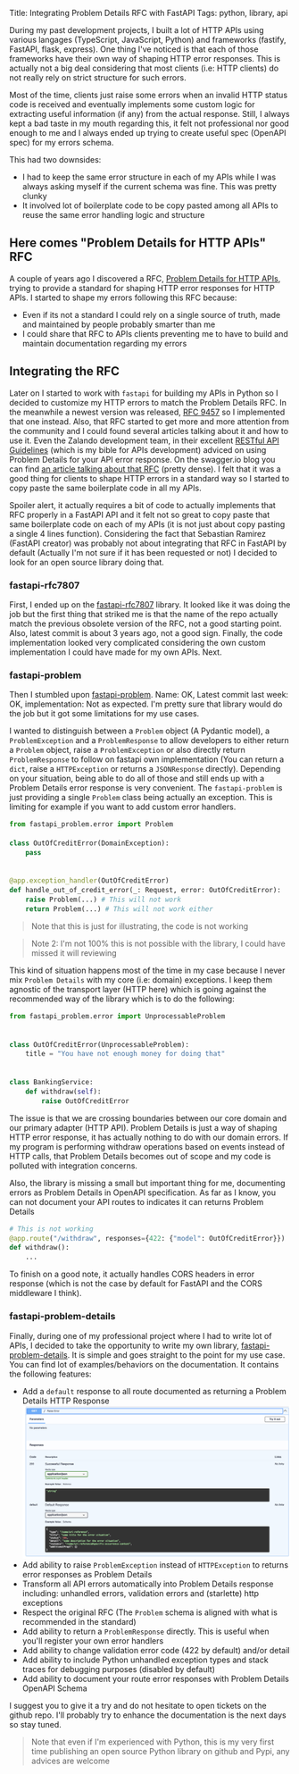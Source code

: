 Title: Integrating Problem Details RFC with FastAPI
Tags: python, library, api

During my past development projects, I built a lot of HTTP APIs using various langages (TypeScript, JavaScript, Python) and frameworks (fastify, FastAPI, flask, express). One thing I've noticed is that each of those frameworks have their own way of shaping HTTP error responses. This is actually not a big deal considering that most clients (i.e: HTTP clients) do not really rely on strict structure for such errors.

Most of the time, clients just raise some errors when an invalid HTTP status code is received and eventually implements some custom logic for extracting useful information (if any) from the actual response. Still, I always kept a bad taste in my mouth regarding this, it felt not professional nor good enough to me and I always ended up trying to create useful spec (OpenAPI spec) for my errors schema.

This had two downsides:

- I had to keep the same error structure in each of my APIs while I was always asking myself if the current schema was fine. This was pretty clunky
- It involved lot of boilerplate code to be copy pasted among all APIs to reuse the same error handling logic and structure

## Here comes "Problem Details for HTTP APIs" RFC

A couple of years ago I discovered a RFC, [Problem Details for HTTP APIs](https://datatracker.ietf.org/doc/html/rfc7807), trying to provide a standard for shaping HTTP error responses for HTTP APIs. I started to shape my errors following this RFC because:

- Even if its not a standard I could rely on a single source of truth, made and maintained by people probably smarter than me
- I could share that RFC to APIs clients preventing me to have to build and maintain documentation regarding my errors

## Integrating the RFC

Later on I started to work with `fastapi` for building my APIs in Python so I decided to customize my HTTP errors to match the Problem Details RFC. In the meanwhile a newest version was released, [RFC 9457](https://datatracker.ietf.org/doc/html/rfc9457) so I implemented that one instead. Also, that RFC started to get more and more attention from the community and I could found several articles talking about it and how to use it. Even the Zalando development team, in their excellent [RESTful API Guidelines](https://opensource.zalando.com/restful-api-guidelines/#176) (which is my bible for APIs development) adviced on using Problem Details for your API error response. On the swagger.io blog you can find [an article talking about that RFC](https://swagger.io/blog/problem-details-rfc9457-api-error-handling/) (pretty dense). I felt that it was a good thing for clients to shape HTTP errors in a standard way so I started to copy paste the same boilerplate code in all my APIs.

Spoiler alert, it actually requires a bit of code to actually implements that RFC properly in a FastAPI API and it felt not so great to copy paste that same boilerplate code on each of my APIs (it is not just about copy pasting a single 4 lines function). Considering the fact that Sebastian Ramirez (FastAPI creator) was probably not about integrating that RFC in FastAPI by default (Actually I'm not sure if it has been requested or not) I decided to look for an open source library doing that.

### fastapi-rfc7807

First, I ended up on the [fastapi-rfc7807](https://github.com/vapor-ware/fastapi-rfc7807) library. It looked like it was doing the job but the first thing that striked me is that the name of the repo actually match the previous obsolete version of the RFC, not a good starting point. Also, latest commit is about 3 years ago, not a good sign. Finally, the code implementation looked very complicated considering the own custom implementation I could have made for my own APIs. Next.

### fastapi-problem

Then I stumbled upon [fastapi-problem](https://github.com/NRWLDev/fastapi-problem). Name: OK, Latest commit last week: OK, implementation: Not as expected. I'm pretty sure that library would do the job but it got some limitations for my use cases.

I wanted to distinguish between a `Problem` object (A Pydantic model), a `ProblemException` and a `ProblemResponse` to allow developers to either return a `Problem` object, raise a `ProblemException` or also directly return `ProblemResponse` to follow on fastapi own implementation (You can return a `dict`, raise a `HTTPException` or returns a `JSONResponse` directly). Depending on your situation, being able to do all of those and still ends up with a Problem Details error response is very convenient. The `fastapi-problem` is just providing a single `Problem` class being actually an exception. This is limiting for example if you want to add custom error handlers.

```python
from fastapi_problem.error import Problem

class OutOfCreditError(DomainException):
    pass


@app.exception_handler(OutOfCreditError)
def handle_out_of_credit_error(_: Request, error: OutOfCreditError):
    raise Problem(...) # This will not work
    return Problem(...) # This will not work either
```

> Note that this is just for illustrating, the code is not working

> Note 2: I'm not 100% this is not possible with the library, I could have missed it will reviewing

This kind of situation happens most of the time in my case because I never mix `Problem Details` with my core (i.e: domain) exceptions. I keep them agnostic of the transport layer (HTTP here) which is going against the recommended way of the library which is to do the following:

```python
from fastapi_problem.error import UnprocessableProblem


class OutOfCreditError(UnprocessableProblem):
    title = "You have not enough money for doing that"


class BankingService:
    def withdraw(self):
        raise OutOfCreditError
```

The issue is that we are crossing boundaries between our core domain and our primary adapter (HTTP API). Problem Details is just a way of shaping HTTP error response, it has actually nothing to do with our domain errors. If my program is performing withdraw operations based on events instead of HTTP calls, that Problem Details becomes out of scope and my code is polluted with integration concerns.

Also, the library is missing a small but important thing for me, documenting errors as Problem Details in OpenAPI specification.
As far as I know, you can not document your API routes to indicates it can returns Problem Details

```python
# This is not working
@app.route("/withdraw", responses={422: {"model": OutOfCreditError}})
def withdraw():
    ...
```

To finish on a good note, it actually handles CORS headers in error response (which is not the case by default for FastAPI and the CORS middleware I think).

### fastapi-problem-details

Finally, during one of my professional project where I had to write lot of APIs, I decided to take the opportunity to write my own library, [fastapi-problem-details](https://github.com/g0di/fastapi-problem-details). It is simple and goes straight to the point for my use case. You can find lot of examples/behaviors on the documentation. It contains the following features:

- Add a `default` response to all route documented as returning a Problem Details HTTP Response
  ![FastAPI problem details default response](/assets/images/fastapi-problem-details-default-response.png)
- Add ability to raise `ProblemException` instead of `HTTPException` to returns error responses as Problem Details
- Transform all API errors automatically into Problem Details response including: unhandled errors, validation errors and (starlette) http exceptions
- Respect the original RFC (The `Problem` schema is aligned with what is recommended in the standard)
- Add ability to return a `ProblemResponse` directly. This is useful when you'll register your own error handlers
- Add ability to change validation error code (422 by default) and/or detail
- Add ability to include Python unhandled exception types and stack traces for debugging purposes (disabled by default)
- Add ability to document your route error responses with Problem Details OpenAPI Schema

I suggest you to give it a try and do not hesitate to open tickets on the github repo. I'll probably try to enhance the documentation is the next days so stay tuned.

> Note that even if I'm experienced with Python, this is my very first time publishing an open source Python library on github and Pypi, any advices are welcome
